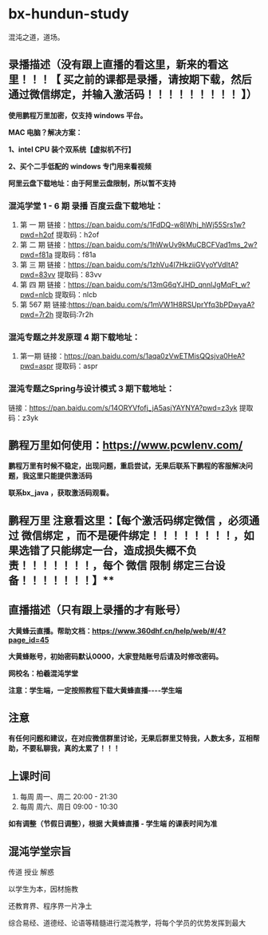 # bx-hundun-study

混沌之道，道场。


## 录播描述（没有跟上直播的看这里，新来的看这里！！！【 买之前的课都是录播，请按期下载，然后通过微信绑定，并输入激活码！！！！！！！！！ 】）

**使用鹏程万里加密，仅支持 windows 平台。**

**MAC 电脑？解决方案：**

**1、intel CPU 装个双系统【虚拟机不行】**

**2、买个二手低配的 windows 专门用来看视频**

**阿里云盘下载地址：由于阿里云盘限制，所以暂不支持**

### 混沌学堂 1 - 6 期 录播 百度云盘下载地址：

1. 第 一 期 链接：https://pan.baidu.com/s/1FdDQ-w8lWhj_hWj55Srs1w?pwd=h2of   提取码：h2of
2. 第 二 期 链接：https://pan.baidu.com/s/1hWwUv9kMuCBCFVad1ms_2w?pwd=f81a  提取码：f81a 
3. 第 三 期 链接：https://pan.baidu.com/s/1zhVu4I7HkziiGVyoYVdItA?pwd=83vv 提取码：83vv
4. 第 四 期 链接：https://pan.baidu.com/s/13mG6qYJHD_qnnlJgMqFt_w?pwd=nlcb 提取码：nlcb
5. 第 567 期 链接:https://pan.baidu.com/s/1mVW1H8RSUprYfq3bPDwyaA?pwd=7r2h  提取码:7r2h

### 混沌专题之并发原理 4 期下载地址：

1. 第一期 链接：https://pan.baidu.com/s/1aqa0zVwETMisQQsjva0HeA?pwd=aspr  提取码：aspr

### 混沌专题之Spring与设计模式  3  期下载地址：

链接：https://pan.baidu.com/s/14ORYVfofj_jA5asjYAYNYA?pwd=z3yk  提取码：z3yk

## 鹏程万里如何使用：https://www.pcwlenv.com/

**鹏程万里有时候不稳定，出现问题，重启尝试，无果后联系下鹏程的客服解决问题，我这里只能提供激活码**

**联系bx_java ，获取激活码观看。**

## 鹏程万里 注意看这里：【每个激活码绑定微信 ，必须通过   微信绑定  ，而不是硬件绑定！！！！！！！！，如果选错了只能绑定一台，造成损失概不负责！！！！！！！，每个 微信 限制 绑定三台设备！！！！！！！】**



## 直播描述（只有跟上录播的才有账号）

**大黄蜂云直播。帮助文档：https://www.360dhf.cn/help/web/#/4?page_id=45**

**大黄蜂账号，初始密码默认0000，大家登陆账号后请及时修改密码。**

**网校名：柏羲混沌学堂**

**注意：学生端，一定按照教程下载大黄蜂直播----学生端**

## 注意

**有任何问题和建议，在对应微信群里讨论，无果后群里艾特我，人数太多，互相帮助，不要私聊我，真的太累了！！！**

## 上课时间

1. 每周 周一、周二 20:00 - 21:30
2. 每周 周六、周日 09:00 - 10:30

**如有调整（节假日调整），根据 大黄蜂直播 - 学生端 的课表时间为准**

## 混沌学堂宗旨

传道  授业  解惑

以学生为本，因材施教

还教育界、程序界一片净土

综合易经、道德经、论语等精髓进行混沌教学，将每个学员的优势发挥到最大
